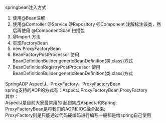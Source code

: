 springbean注入方式
1. 使用@Bean注解
1. 使用@Controller @Service @Repository @Component 注解标注该类，然后再使用 @ComponentScan 扫描包
1. @Import 方法
1. 实现FactoryBean
1. new ProxyFactoryBean
1. BeanFactoryPostProcessor 使用BeanDefinitionBuilder.genericBeanDefinition(类.class)方式
1. BeanDefinitionRegistryPostProcessor 使用BeanDefinitionBuilder.genericBeanDefinition(类.class)方式

SpringAOP
AspectJ、ProxyFactory、ProxyFactoryBean  
spring支持的AOP的方式有：AspectJ,ProxyFactoryBean,ProxyFactory  
其中：  
AspectJ是目前大家最常用的 起到集成AspectJ和Spring;  
ProxyFactoryBean是将我们的AOP和IOC融合起来;  
ProxyFactory则是只能通过代码硬编码进行编写一般都是给spring自己使用
